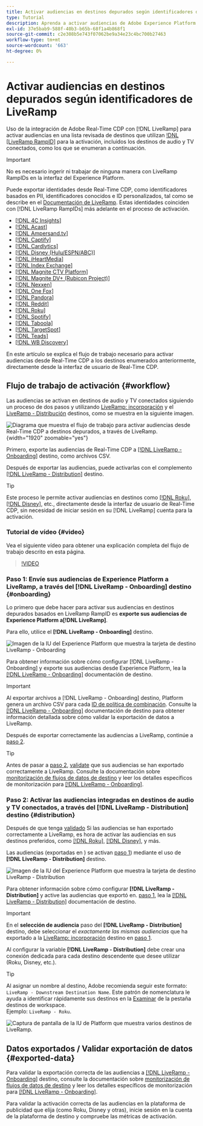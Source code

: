 ```yaml
---
title: Activar audiencias en destinos depurados según identificadores de LiveRamp
type: Tutorial
description: Aprenda a activar audiencias de Adobe Experience Platform en destinos de audio y TV conectados, y otras integraciones mediante LiveRamp RampID.
exl-id: 37e5bab9-588f-40b3-b65b-68f1a4b868f1
source-git-commit: c2e308b5e743f07062be9a34e23c4bc700b27463
workflow-type: tm+mt
source-wordcount: '663'
ht-degree: 0%

---
```


# Activar audiencias en destinos depurados según identificadores de LiveRamp

Uso de la integración de Adobe Real-Time CDP con [!DNL LiveRamp] para activar audiencias en una lista revisada de destinos que utilizan [!DNL [LiveRamp RampID]](https://docs.liveramp.com/connect/en/interpreting-rampid,-liveramp-s-people-based-identifier.html) para la activación, incluidos los destinos de audio y TV conectados, como los que se enumeran a continuación.

>[!IMPORTANT]
>
>No es necesario ingerir ni trabajar de ninguna manera con LiveRamp RampIDs en la interfaz del Experience Platform.
>
> Puede exportar identidades desde Real-Time CDP, como identificadores basados en PII, identificadores conocidos e ID personalizados, tal como se describe en el [Documentación de LiveRamp](https://docs.liveramp.com/connect/en/identity-and-identifier-terms-and-concepts.html#known-identifiers). Estas identidades coinciden con [!DNL LiveRamp RampIDs] más adelante en el proceso de activación.


* [[!DNL 4C Insights]](#insights)
* [[!DNL Acast]](#acast)
* [[!DNL Ampersand.tv]](#ampersand-tv)
* [[!DNL Captify]](#captify)
* [[!DNL Cardlytics]](#cardlytics)
* [[!DNL Disney (Hulu/ESPN/ABC)]](#disney)
* [[!DNL iHeartMedia]](#iheartmedia)
* [[!DNL Index Exchange]](#index-exchange)
* [[!DNL Magnite CTV Platform]](#magnite)
* [[!DNL Magnite DV+ (Rubicon Project)]](#magnite-dv)
* [[!DNL Nexxen]](#nexxen)
* [[!DNL One Fox]](#fox)
* [[!DNL Pandora]](#pandora)
* [[!DNL Reddit]](#reddit)
* [[!DNL Roku]](#roku)
* [[!DNL Spotify]](#spotify)
* [[!DNL Taboola]](#taboola)
* [[!DNL TargetSpot]](#targetspot)
* [[!DNL Teads]](#teads)
* [[!DNL WB Discovery]](#wb-discovery)

En este artículo se explica el flujo de trabajo necesario para activar audiencias desde Real-Time CDP a los destinos enumerados anteriormente, directamente desde la interfaz de usuario de Real-Time CDP.

## Flujo de trabajo de activación {#workflow}

Las audiencias se activan en destinos de audio y TV conectados siguiendo un proceso de dos pasos y utilizando [LiveRamp: incorporación](../catalog/advertising/liveramp-onboarding.md) y el [LiveRamp - Distribución](../catalog/advertising/liveramp-distribution.md) destinos, como se muestra en la siguiente imagen.

![Diagrama que muestra el flujo de trabajo para activar audiencias desde Real-Time CDP a destinos depurados, a través de LiveRamp.](../assets/ui/activate-curated-destinations-liveramp/workflow-diagram.png){width="1920" zoomable="yes"}

Primero, exporte las audiencias de Real-Time CDP a [[!DNL LiveRamp - Onboarding]](../catalog/advertising/liveramp-onboarding.md) destino, como archivos CSV.

Después de exportar las audiencias, puede activarlas con el complemento [[!DNL LiveRamp - Distribution]](../catalog/advertising/liveramp-distribution.md) destino.

>[!TIP]
>
>Este proceso le permite activar audiencias en destinos como [[!DNL Roku]](../catalog/advertising/liveramp-distribution.md#roku), [[!DNL Disney]](../catalog/advertising/liveramp-distribution.md#disney), etc., directamente desde la interfaz de usuario de Real-Time CDP, sin necesidad de iniciar sesión en su [!DNL LiveRamp] cuenta para la activación.

### Tutorial de vídeo {#video}

Vea el siguiente vídeo para obtener una explicación completa del flujo de trabajo descrito en esta página.

>[!VIDEO](https://video.tv.adobe.com/v/3425367)

### Paso 1: Envíe sus audiencias de Experience Platform a LiveRamp, a través del [!DNL LiveRamp - Onboarding] destino {#onboarding}

Lo primero que debe hacer para activar sus audiencias en destinos depurados basados en LiveRamp RampID es **exporte sus audiencias de Experience Platform a[!DNL LiveRamp]**.

Para ello, utilice el **[!DNL LiveRamp - Onboarding]** destino.

![Imagen de la IU del Experience Platform que muestra la tarjeta de destino LiveRamp - Onboarding](../assets/ui/activate-curated-destinations-liveramp/liveramp-onboarding-catalog.png)

Para obtener información sobre cómo configurar [!DNL LiveRamp - Onboarding] y exporte sus audiencias desde Experience Platform, lea la [[!DNL LiveRamp - Onboarding]](../catalog/advertising/liveramp-onboarding.md) documentación de destino.

>[!IMPORTANT]
>
>Al exportar archivos a [!DNL LiveRamp - Onboarding] destino, Platform genera un archivo CSV para cada [ID de política de combinación](../../profile/merge-policies/overview.md). Consulte la [[!DNL LiveRamp - Onboarding]](../catalog/advertising/liveramp-onboarding.md) documentación de destino para obtener información detallada sobre cómo validar la exportación de datos a LiveRamp.


Después de exportar correctamente las audiencias a LiveRamp, continúe a [paso 2](#distribution).

>[!TIP]
>
>Antes de pasar a [paso 2](#distribution), [validate](../catalog/advertising/liveramp-onboarding.md#exported-data) que sus audiencias se han exportado correctamente a LiveRamp. Consulte la documentación sobre [monitorización de flujos de datos de destino](../../dataflows/ui/monitor-destinations.md#dataflow-runs-for-batch-destinations) y leer los detalles específicos de monitorización para [[!DNL LiveRamp - Onboarding]](../catalog/advertising/liveramp-onboarding.md#exported-data).

### Paso 2: Activar las audiencias integradas en destinos de audio y TV conectados, a través del [!DNL LiveRamp - Distribution] destino {#distribution}

Después de que tenga [validado](../catalog/advertising/liveramp-onboarding.md#exported-data) Si las audiencias se han exportado correctamente a LiveRamp, es hora de activar las audiencias en sus destinos preferidos, como [[!DNL Roku]](../catalog/advertising/liveramp-distribution.md#roku), [[!DNL Disney]](../catalog/advertising/liveramp-distribution.md#disney), y más.

Las audiencias (exportadas en ) se activan [paso 1](#onboarding)) mediante el uso de **[!DNL LiveRamp - Distribution]** destino.

![Imagen de la IU del Experience Platform que muestra la tarjeta de destino LiveRamp - Distribution](../assets/ui/activate-curated-destinations-liveramp/liveramp-distribution-catalog.png)

Para obtener información sobre cómo configurar **[!DNL LiveRamp - Distribution]** y active las audiencias que exportó en. [paso 1](#onboarding), lea la [[!DNL LiveRamp - Distribution]](../catalog/advertising/liveramp-distribution.md) documentación de destino.

>[!IMPORTANT]
>
>En el **selección de audiencia** paso del **[!DNL LiveRamp - Distribution]** destino, debe seleccionar el *exactamente las mismas audiencias* que ha exportado a la [LiveRamp: incorporación](../catalog/advertising/liveramp-onboarding.md) destino en [paso 1](#onboarding).

Al configurar la variable **[!DNL LiveRamp - Distribution]** debe crear una conexión dedicada para cada destino descendente que desee utilizar (Roku, Disney, etc.).

>[!TIP]
>
>Al asignar un nombre al destino, Adobe recomienda seguir este formato: `LiveRamp - Downstream Destination Name`. Este patrón de nomenclatura le ayuda a identificar rápidamente sus destinos en la [Examinar](../ui/destinations-workspace.md#browse) de la pestaña destinos de workspace.
><br>
>Ejemplo: `LiveRamp - Roku`.

![Captura de pantalla de la IU de Platform que muestra varios destinos de LiveRamp.](../assets/ui/activate-curated-destinations-liveramp/liveramp-naming.png)

## Datos exportados / Validar exportación de datos {#exported-data}

Para validar la exportación correcta de las audiencias a [[!DNL LiveRamp - Onboarding]](../catalog/advertising/liveramp-onboarding.md) destino, consulte la documentación sobre [monitorización de flujos de datos de destino](../../dataflows/ui/monitor-destinations.md#dataflow-runs-for-batch-destinations) y leer los detalles específicos de monitorización para [[!DNL LiveRamp - Onboarding]](../catalog/advertising/liveramp-onboarding.md#exported-data).

Para validar la activación correcta de las audiencias en la plataforma de publicidad que elija (como Roku, Disney y otras), inicie sesión en la cuenta de la plataforma de destino y compruebe las métricas de activación.
